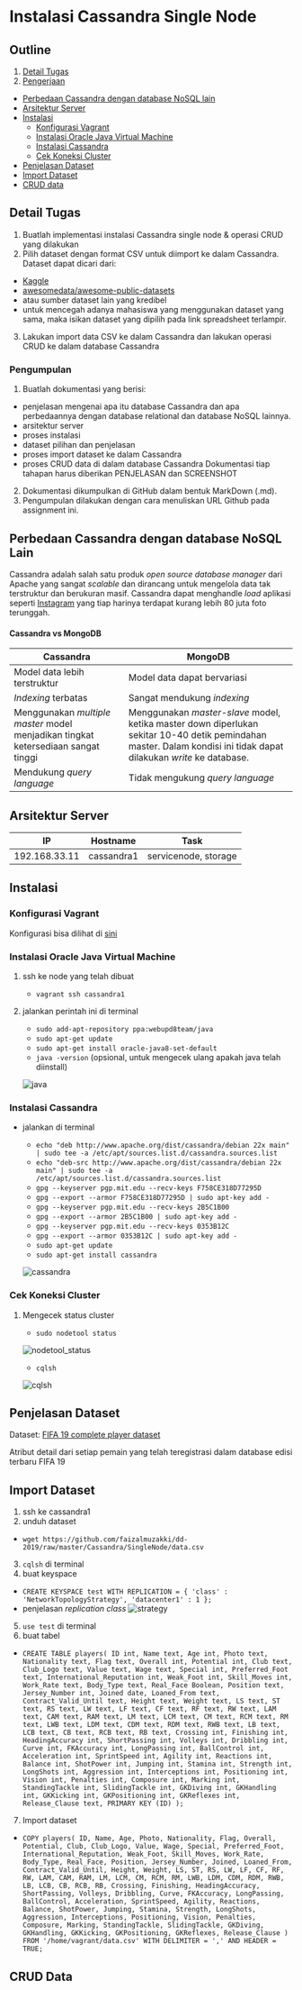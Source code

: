 # Instalasi Cassandra Single Node

## Outline
1. [Detail Tugas](#detail-tugas)
2. [Pengerjaan](#pengerjaan)
  - [Perbedaan Cassandra dengan database NoSQL lain](#perbedaan-cassandra-dengan-database-nosql-lain)
  - [Arsitektur Server](#arsitektur-server)
  - [Instalasi](#instalasi)
      - [Konfigurasi Vagrant](#konfigurasi-vagrant)
      - [Instalasi Oracle Java Virtual Machine](#instalasi-oracle-java-virtual-machine)
      - [Instalasi Cassandra](#instalasi-cassandra)
      - [Cek Koneksi Cluster](#cek-koneksi-cluster)
  - [Penjelasan Dataset](#penjelasan-dataset)
  - [Import Dataset](#import-dataset)
  - [CRUD data](#crud-data)

## Detail Tugas
1. Buatlah implementasi instalasi Cassandra single node & operasi CRUD yang dilakukan
2. Pilih dataset dengan format CSV untuk diimport ke dalam Cassandra. Dataset dapat dicari dari:
  - [Kaggle](kaggle.com)
  - [awesomedata/awesome-public-datasets](https://github.com/awesomedata/awesome-public-datasets)
  - atau sumber dataset lain yang kredibel
  - untuk mencegah adanya mahasiswa yang menggunakan dataset yang sama, maka isikan dataset yang dipilih pada link spreadsheet terlampir.
3. Lakukan import data CSV ke dalam Cassandra dan lakukan operasi CRUD ke dalam database Cassandra

### Pengumpulan
1. Buatlah dokumentasi yang berisi:
  - penjelasan mengenai apa itu database Cassandra dan apa perbedaannya dengan database relational dan database NoSQL lainnya.
  - arsitektur server
  - proses instalasi
  - dataset pilihan dan penjelasan
  - proses import dataset ke dalam Cassandra
  - proses CRUD data di dalam database Cassandra
  Dokumentasi tiap tahapan harus diberikan PENJELASAN dan SCREENSHOT
2. Dokumentasi dikumpulkan di GitHub dalam bentuk MarkDown (.md).
3. Pengumpulan dilakukan dengan cara menuliskan URL Github pada assignment ini.

## Perbedaan Cassandra dengan database NoSQL Lain
Cassandra adalah salah satu produk *open source database manager* dari Apache yang sangat *scalable* dan dirancang untuk mengelola data tak terstruktur dan berukuran masif. Cassandra dapat menghandle *load* aplikasi seperti [Instagram](instagram.com) yang tiap harinya terdapat kurang lebih 80 juta foto terunggah.

#### Cassandra vs MongoDB
Cassandra|MongoDB
---|---
Model data lebih terstruktur | Model data dapat bervariasi
*Indexing* terbatas | Sangat mendukung *indexing*
Menggunakan *multiple master* model menjadikan tingkat ketersediaan sangat tinggi|Menggunakan *master-slave* model, ketika master down diperlukan sekitar 10-40 detik pemindahan master. Dalam kondisi ini tidak dapat dilakukan *write* ke database.
Mendukung *query language* | Tidak mengukung *query language*

## Arsitektur Server
IP|Hostname|Task
--|--------|----
192.168.33.11|cassandra1|servicenode, storage

## Instalasi
### Konfigurasi Vagrant
Konfigurasi bisa dilihat di [sini](../Vagrantfile)

### Instalasi Oracle Java Virtual Machine
1. ssh ke node yang telah dibuat
    - `vagrant ssh cassandra1`
2. jalankan perintah ini di terminal
    - `sudo add-apt-repository ppa:webupd8team/java`
    - `sudo apt-get update`
    - `sudo apt-get install oracle-java8-set-default`
    - `java -version` (opsional, untuk mengecek ulang apakah java telah diinstall)

    ![java](ss/java.png)

### Instalasi Cassandra
- jalankan di terminal
    - `echo "deb http://www.apache.org/dist/cassandra/debian 22x main" | sudo tee -a /etc/apt/sources.list.d/cassandra.sources.list`
    - `echo "deb-src http://www.apache.org/dist/cassandra/debian 22x main" | sudo tee -a /etc/apt/sources.list.d/cassandra.sources.list`
    - `gpg --keyserver pgp.mit.edu --recv-keys F758CE318D77295D`
    - `gpg --export --armor F758CE318D77295D | sudo apt-key add -`
    - `gpg --keyserver pgp.mit.edu --recv-keys 2B5C1B00`
    - `gpg --export --armor 2B5C1B00 | sudo apt-key add -`
    - `gpg --keyserver pgp.mit.edu --recv-keys 0353B12C`
    - `gpg --export --armor 0353B12C | sudo apt-key add -`
    - `sudo apt-get update`
    - `sudo apt-get install cassandra`

    ![cassandra](ss/cassandra.png)

### Cek Koneksi Cluster
1. Mengecek status cluster
    - `sudo nodetool status`

    ![nodetool_status](ss/nodetool_status.png)

    - `cqlsh`

    ![cqlsh](ss/cqlsh.png)

## Penjelasan Dataset
Dataset: [FIFA 19 complete player dataset](https://www.kaggle.com/karangadiya/fifa19)

Atribut detail dari setiap pemain yang telah teregistrasi dalam database edisi terbaru FIFA 19

## Import Dataset
1. ssh ke cassandra1
2. unduh dataset
  - `wget https://github.com/faizalmuzakki/dd-2019/raw/master/Cassandra/SingleNode/data.csv`
3. `cqlsh` di terminal
4. buat keyspace
  - `CREATE KEYSPACE test
    WITH REPLICATION = {
      'class' : 'NetworkTopologyStrategy', 'datacenter1' : 1
    };`
  - penjelasan *replication class*
  ![strategy](ss/strategy.png)
5. `use test` di terminal
6. buat tabel
  - `CREATE TABLE players(
    ID int,
    Name text,
    Age int,
    Photo text,
    Nationality text,
    Flag text,
    Overall int,
    Potential int,
    Club text,
    Club_Logo text,
    Value text,
    Wage text,
    Special int,
    Preferred_Foot text,
    International_Reputation int,
    Weak_Foot int,
    Skill_Moves int,
    Work_Rate text,
    Body_Type text,
    Real_Face Boolean,
    Position text,
    Jersey_Number int,
    Joined date,
    Loaned_From text,
    Contract_Valid_Until text,
    Height text,
    Weight text,
    LS text,
    ST text,
    RS text,
    LW text,
    LF text,
    CF text,
    RF text,
    RW text,
    LAM text,
    CAM text,
    RAM text,
    LM text,
    LCM text,
    CM text,
    RCM text,
    RM text,
    LWB text,
    LDM text,
    CDM text,
    RDM text,
    RWB text,
    LB text,
    LCB text,
    CB text,
    RCB text,
    RB text,
    Crossing int,
    Finishing int,
    HeadingAccuracy int,
    ShortPassing int,
    Volleys int,
    Dribbling int,
    Curve int,
    FKAccuracy int,
    LongPassing int,
    BallControl int,
    Acceleration int,
    SprintSpeed int,
    Agility int,
    Reactions int,
    Balance int,
    ShotPower int,
    Jumping int,
    Stamina int,
    Strength int,
    LongShots int,
    Aggression int,
    Interceptions int,
    Positioning int,
    Vision int,
    Penalties int,
    Composure int,
    Marking int,
    StandingTackle int,
    SlidingTackle int,
    GKDiving int,
    GKHandling int,
    GKKicking int,
    GKPositioning int,
    GKReflexes int,
    Release_Clause text,
    PRIMARY KEY (ID)
  );`
7. Import dataset
  - `COPY players(
      ID,
      Name,
      Age,
      Photo,
      Nationality,
      Flag,
      Overall,
      Potential,
      Club,
      Club_Logo,
      Value,
      Wage,
      Special,
      Preferred_Foot,
      International_Reputation,
      Weak_Foot,
      Skill_Moves,
      Work_Rate,
      Body_Type,
      Real_Face,
      Position,
      Jersey_Number,
      Joined,
      Loaned_From,
      Contract_Valid_Until,
      Height,
      Weight,
      LS,
      ST,
      RS,
      LW,
      LF,
      CF,
      RF,
      RW,
      LAM,
      CAM,
      RAM,
      LM,
      LCM,
      CM,
      RCM,
      RM,
      LWB,
      LDM,
      CDM,
      RDM,
      RWB,
      LB,
      LCB,
      CB,
      RCB,
      RB,
      Crossing,
      Finishing,
      HeadingAccuracy,
      ShortPassing,
      Volleys,
      Dribbling,
      Curve,
      FKAccuracy,
      LongPassing,
      BallControl,
      Acceleration,
      SprintSpeed,
      Agility,
      Reactions,
      Balance,
      ShotPower,
      Jumping,
      Stamina,
      Strength,
      LongShots,
      Aggression,
      Interceptions,
      Positioning,
      Vision,
      Penalties,
      Composure,
      Marking,
      StandingTackle,
      SlidingTackle,
      GKDiving,
      GKHandling,
      GKKicking,
      GKPositioning,
      GKReflexes,
      Release_Clause
    ) FROM '/home/vagrant/data.csv' WITH DELIMITER = ',' AND HEADER = TRUE;`


## CRUD Data
